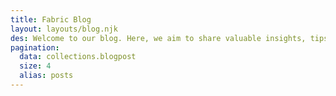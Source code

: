 ```yaml
---
title: Fabric Blog
layout: layouts/blog.njk
des: Welcome to our blog. Here, we aim to share valuable insights, tips and information on a wide range of topics to help you stay informed and up-to-date.
pagination:
  data: collections.blogpost
  size: 4
  alias: posts
---
```

